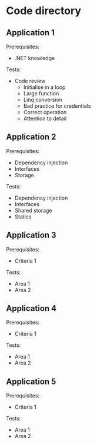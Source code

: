 # Code directory

## Application 1

Prerequisites:
 - .NET knowledge

Tests:
 - Code review
     - Initialise in a loop
     - Large function
     - Linq conversion
     - Bad practice for credentials
     - Correct operation
     - Attention to detail

## Application 2

Prerequisites:
 - Dependency injection
 - Interfaces
 - Storage

Tests:
 - Dependency injection
 - Interfaces
 - Shared storage
 - Statics

## Application 3

Prerequisites:
 - Criteria 1

Tests:
 - Area 1
 - Area 2

## Application 4

Prerequisites:
 - Criteria 1

Tests:
 - Area 1
 - Area 2

## Application 5

Prerequisites:
 - Criteria 1

Tests:
 - Area 1
 - Area 2